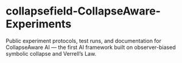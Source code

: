 # collapsefield-CollapseAware-Experiments
Public experiment protocols, test runs, and documentation for CollapseAware AI — the first AI framework built on observer-biased symbolic collapse and Verrell’s Law.
